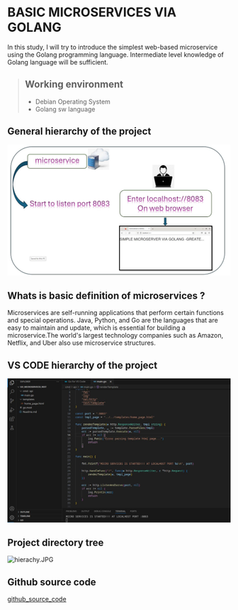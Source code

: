 # BASIC MICROSERVICES VIA GOLANG

In this study, I will try to introduce the simplest web-based microservice using the Golang programming language. Intermediate level knowledge of Golang language will be sufficient.

> ## Working environment
>
> - Debian Operating System
> - Golang sw language

## General hierarchy of the project
![hierachy.JPG](pictures/hierarchy.JPG)


## Whats is basic definition of microservices ?
Microservices are self-running applications that perform certain functions and special operations.
Java, Python, and Go are the languages that are easy to maintain and update, which is essential for building a microservice.The world's largest technology companies such as Amazon, Netflix, and Uber also use microservice structures.


## VS CODE hierarchy of the project
![hierachy.JPG](pictures/VS_CODE_MAIN.JPG)


## Project directory tree
![hierachy.JPG](pictures/tree.JPG)

## Github source code

[github_source_code](https://github.com/MuratTunc/go_microservices_rest.git)